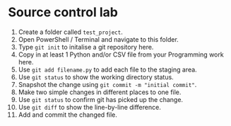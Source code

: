 # Source control lab

1. Create a folder called `test_project`.
2. Open PowerShell / Terminal and navigate to this folder.
3. Type `git init` to initalise a git repository here.
4. Copy in at least 1 Python and/or CSV file from your Programming work here.
5. Use `git add filename.py` to add each file to the staging area.
6. Use `git status` to show the working directory status.
7. Snapshot the change using `git commit -m "initial commit"`.
8. Make two simple changes in different places to one file.
9. Use `git status` to confirm git has picked up the change.
10. Use `git diff` to show the line-by-line difference.
11. Add and commit the changed file.
